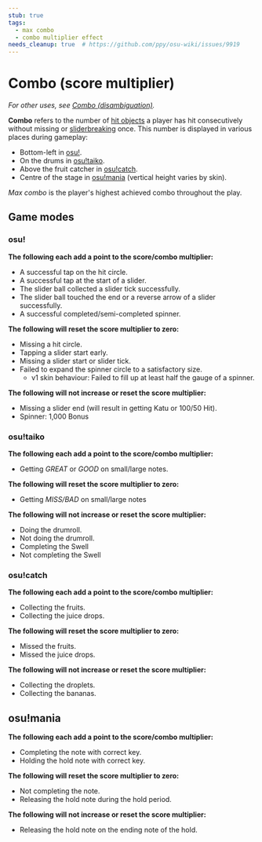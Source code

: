 ```yaml
---
stub: true
tags:
  - max combo
  - combo multiplier effect
needs_cleanup: true  # https://github.com/ppy/osu-wiki/issues/9919
---
```


# Combo (score multiplier)

*For other uses, see [Combo (disambiguation)](/wiki/Disambiguation/Combo).*

**Combo** refers to the number of [hit objects](/wiki/Gameplay/Hit_object) a player has hit consecutively without missing or [sliderbreaking](/wiki/Gameplay/Judgement/Slider_break) once. This number is displayed in various places during gameplay:

- Bottom-left in [osu!](/wiki/Game_mode/osu!).
- On the drums in [osu!taiko](/wiki/Game_mode/osu!taiko).
- Above the fruit catcher in [osu!catch](/wiki/Game_mode/osu!catch).
- Centre of the stage in [osu!mania](/wiki/Game_mode/osu!mania) (vertical height varies by skin).

*Max combo* is the player's highest achieved combo throughout the play.

## Game modes

### osu!

**The following each add a point to the score/combo multiplier:**

- A successful tap on the hit circle.
- A successful tap at the start of a slider.
- The slider ball collected a slider tick successfully.
- The slider ball touched the end or a reverse arrow of a slider successfully.
- A successful completed/semi-completed spinner.

**The following will reset the score multiplier to zero:**

- Missing a hit circle.
- Tapping a slider start early.
- Missing a slider start or slider tick.
- Failed to expand the spinner circle to a satisfactory size.
  - v1 skin behaviour: Failed to fill up at least half the gauge of a spinner.

**The following will not increase or reset the score multiplier:**

- Missing a slider end (will result in getting Katu or 100/50 Hit).
- Spinner: 1,000 Bonus

### osu!taiko

**The following each add a point to the score/combo multiplier:**

- Getting *GREAT* or *GOOD* on small/large notes.

**The following will reset the score multiplier to zero:**

- Getting *MISS/BAD* on small/large notes

**The following will not increase or reset the score multiplier:**

- Doing the drumroll.
- Not doing the drumroll.
- Completing the Swell
- Not completing the Swell

### osu!catch

**The following each add a point to the score/combo multiplier:**

- Collecting the fruits.
- Collecting the juice drops.

**The following will reset the score multiplier to zero:**

- Missed the fruits.
- Missed the juice drops.

**The following will not increase or reset the score multiplier:**

- Collecting the droplets.
- Collecting the bananas.

## osu!mania

**The following each add a point to the score/combo multiplier:**

- Completing the note with correct key.
- Holding the hold note with correct key.

**The following will reset the score multiplier to zero:**

- Not completing the note.
- Releasing the hold note during the hold period.

**The following will not increase or reset the score multiplier:**

- Releasing the hold note on the ending note of the hold.

<!--TODO: Add images and links-->
